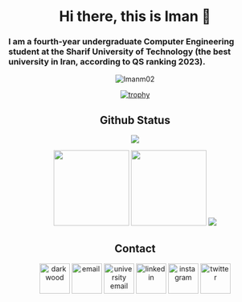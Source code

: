 <div align="center">

<h1>Hi there, this is Iman 👋</h1>

</div>

<div>
  
<h3 style="direction: ltr; text-align: left;">I am a fourth-year undergraduate Computer Engineering student at the Sharif University of Technology (the best university in Iran, according to QS ranking 2023).</h3>

</div>

<div align="center">


<p> <img src="https://komarev.com/ghpvc/?username=Imanm02&label=Profile%20views&color=0e75b6&style=flat" alt="Imanm02" /> </p>

[![trophy](https://github-profile-trophy.vercel.app/?username=Imanm02&theme=onedark&title=Stars,Organizations,MultiLanguage,Commits,Repositories,Experience,PullRequests&row=2&column=3)](https://github.com/ryo-ma/github-profile-trophy)

## Github Status

<td colspan=2 align = "center">
  <img src="http://github-profile-summary-cards.vercel.app/api/cards/profile-details?username=Imanm02&theme=tokyonight" />
</td>

<p align="center">
  <img height="150px" width="auto" src ="https://github-readme-stats.vercel.app/api?username=imanm02&show_icons=true&count_private=true&theme=darcula&hide_border=true&hide=issues,contribs&bg_color=00000000">
  <img height="150px" width="auto" src ="https://github-readme-stats.vercel.app/api/top-langs/?username=imanm02&layout=compact&hide_border=true&theme=darcula&bg_color=00000000&langs_count=6&hide=jupyter%20notebook,tex,css,php">
  <img src ="https://github-readme-streak-stats.herokuapp.com?user=imanm02&theme=darcula&hide_border=true&background=FFFFFF00">
  <br>
</p>


## Contact

<a href="https://iman-mohammadi.com"><img src="https://img.icons8.com/fluent/96/000000/domain.png" alt="darkwood" width="60" height="60"/></a>
<a href="mailto:imanm1381@gmail.com"><img src="https://img.icons8.com/color/96/000000/gmail.png" alt="email" width="60" height="60"/></a>
<a href="mailto:imanmohammadi@sharif.edu"><img src="https://img.icons8.com/stickers/100/000000/education.png" alt="university email" width="60" height="60"/></a>
<a href="https://www.linkedin.com/in/imanmohammadi02/"><img src="https://img.icons8.com/color/96/000000/linkedin.png" alt="linkedin" width="60" height="60"/></a>
<a href="https://www.instagram.com/iman_m_02/"><img src="https://img.icons8.com/color/96/000000/instagram.png" alt="instagram" width="60" height="60"/></a>
<a href="https://twitter.com/Iman_M_02"><img src="https://img.icons8.com/color/96/000000/twitter.png" alt="twitter" width="60" height="60"/></a>

<!--
[![Iman Mohammadi StackOverflow](https://stackoverflow-readme-profile.johannchopin.fr/profile-small/14816009?theme=dark)](https://stackoverflow.com/users/14816009/iman-mohammadi)
-->

</div>

